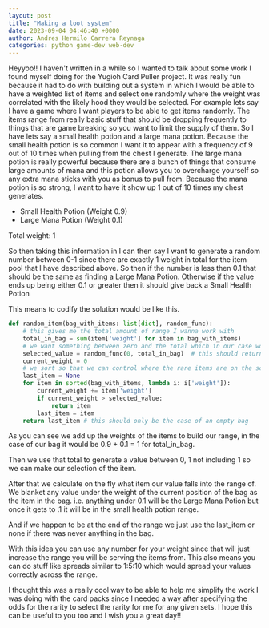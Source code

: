 ```yaml
---
layout: post
title: "Making a loot system"
date: 2023-09-04 04:46:40 +0000
author: Andres Hermilo Carrera Reynaga
categories: python game-dev web-dev
---
```

Heyyoo!! I haven't written in a while so I wanted to talk about some work I found myself doing for the Yugioh Card Puller project.
It was really fun because it had to do with building out a system in which I would be able to have a weighted list of items and 
select one randomly where the weight was correlated with the likely hood they would be selected. For example lets say I have a
game where I want players to be able to get items randomly. The items range from really basic stuff that should be dropping frequently
to things that are game breaking so you want to limit the supply of them. So I have lets say a small health potion and a large mana potion.
Because the small health potion is so common I want it to appear with a frequency of 9 out of 10 times when pulling from the chest I generate.
The large mana potion is really powerful because there are a bunch of things that consume large amounts of mana and this potion allows you to overcharge 
yourself so any extra mana sticks with you as bonus to pull from. Because the mana potion is so strong, I want to have it show up 1 out of 10 times my 
chest generates.

- Small Health Potion (Weight 0.9)
- Large Mana Potion (Weight 0.1)

Total weight: 1

So then taking this information in I can then say I want to generate a random number between 0-1 since there are exactly 1 weight in total for the item 
pool that I have described above. So then if the number is less then 0.1 that should be the same as finding a Large Mana Potion. Otherwise if the value ends up 
being either 0.1 or greater then it should give back a Small Health Potion

This means to codify the solution would be like this.

````python
def random_item(bag_with_items: list[dict], random_func):
    # this gives me the total amount of range I wanna work with
    total_in_bag = sum(item['weight'] for item in bag_with_items)  
    # we want something between zero and the total which in our case would be 1 
    selected_value = random_func(0, total_in_bag)  # this should return a non-inclusive for the max
    current_weight = 0
    # we sort so that we can control where the rare items are on the scale but it isn't needed
    last_item = None
    for item in sorted(bag_with_items, lambda i: i['weight']): 
        current_weight += item['weight']
        if current_weight > selected_value:
            return item
        last_item = item
    return last_item # this should only be the case of an empty bag

````

As you can see we add up the weights of the items to build our range,
in the case of our bag it would be 0.9 + 0.1 = 1 for total_in_bag.

Then we use that total to generate a value between 0, 1 not including 1
so we can make our selection of the item.

After that we calculate on the fly what item our value falls into the range of.
We blanket any value under the weight of the current position of the bag as the item in the bag.
i.e. anything under 0.1 will be the Large Mana Potion but once it gets to .1 it will be in the small health potion range.

And if we happen to be at the end of the range we just use the last_item or none if there was never anything in the bag.

With this idea you can use any number for your weight since that will just increase the range you will be serving the items
from. This also means you can do stuff like spreads similar to 1:5:10 which would spread your values correctly across the range.

I thought this was a really cool way to be able to help me simplify the work I was doing with the card packs since I needed a way 
after specifying the odds for the rarity to select the rarity for me for any given sets.
I hope this can be useful to you too and I wish you a great day!!